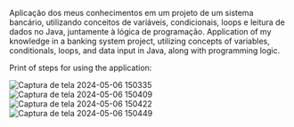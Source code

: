 Aplicação dos meus conhecimentos em um projeto de um sistema bancário, utilizando conceitos de variáveis, condicionais, loops e leitura de dados no Java, juntamente à lógica de programação.
Application of my knowledge in a banking system project, utilizing concepts of variables, conditionals, loops, and data input in Java, along with programming logic.

Print of steps for using the application:

![Captura de tela 2024-05-06 150335](https://github.com/Kaio-0708/bankcrontrol/assets/123708201/17bf34af-d19d-47bf-bb20-1f06b05b9f3b)
![Captura de tela 2024-05-06 150409](https://github.com/Kaio-0708/bankcrontrol/assets/123708201/d29a022e-16e2-4f99-bf89-0a58833bc97f)
![Captura de tela 2024-05-06 150422](https://github.com/Kaio-0708/bankcrontrol/assets/123708201/b0a9006c-999b-443b-abda-1ea38b5b7b7c)
![Captura de tela 2024-05-06 150449](https://github.com/Kaio-0708/bankcrontrol/assets/123708201/fcf2a667-5481-4a1a-b371-68a2d78eefa8)


